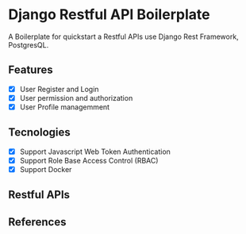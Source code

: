 # Django Restful API Boilerplate

A Boilerplate for quickstart a Restful APIs use Django Rest Framework, PostgresQL.

## Features

- [x] User Register and Login
- [x] User permission and authorization
- [x] User Profile managemment 

## Tecnologies

- [x] Support Javascript Web Token Authentication
- [x] Support Role Base Access Control (RBAC)
- [x] Support Docker

## Restful APIs

## References






